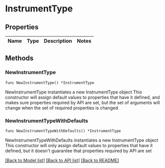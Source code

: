 # InstrumentType

## Properties

Name | Type | Description | Notes
------------ | ------------- | ------------- | -------------

## Methods

### NewInstrumentType

`func NewInstrumentType() *InstrumentType`

NewInstrumentType instantiates a new InstrumentType object
This constructor will assign default values to properties that have it defined,
and makes sure properties required by API are set, but the set of arguments
will change when the set of required properties is changed

### NewInstrumentTypeWithDefaults

`func NewInstrumentTypeWithDefaults() *InstrumentType`

NewInstrumentTypeWithDefaults instantiates a new InstrumentType object
This constructor will only assign default values to properties that have it defined,
but it doesn't guarantee that properties required by API are set


[[Back to Model list]](../README.md#documentation-for-models) [[Back to API list]](../README.md#documentation-for-api-endpoints) [[Back to README]](../README.md)


